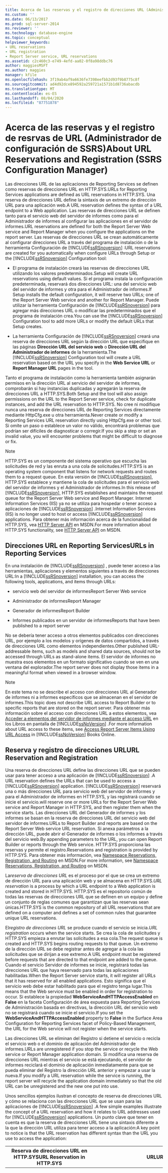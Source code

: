 ```yaml
---
title: Acerca de las reservas y el registro de direcciones URL (Administrador de configuración de SSRS) | Microsoft Docs
ms.custom: ''
ms.date: 06/13/2017
ms.prod: sql-server-2014
ms.reviewer: ''
ms.technology: database-engine
ms.topic: conceptual
helpviewer_keywords:
- URL reservations
- URL registration
- Report Server service, URL reservations
ms.assetid: c2c460c3-e749-4efd-aa02-0f8a98ddbc76
author: maggiesMSFT
ms.author: maggies
manager: kfile
ms.openlocfilehash: 3f19ab4af9a6636fe7398eefbb2d93f9b8775c8f
ms.sourcegitcommit: ad4d92dce894592a259721a1571b1d8736abacdb
ms.translationtype: MT
ms.contentlocale: es-ES
ms.lasthandoff: 08/04/2020
ms.locfileid: "87751878"
---
```

# <a name="about-url-reservations-and-registration--ssrs-configuration-manager"></a><span data-ttu-id="cda94-102">Acerca de las reservas y el registro de resrvas de URL (Administrador de configuración de SSRS)</span><span class="sxs-lookup"><span data-stu-id="cda94-102">About URL Reservations and Registration  (SSRS Configuration Manager)</span></span>
  <span data-ttu-id="cda94-103">Las direcciones URL de las aplicaciones de Reporting Services se definen como reservas de direcciones URL en HTTP.SYS.</span><span class="sxs-lookup"><span data-stu-id="cda94-103">URLs for Reporting Services applications are defined as URL reservations in HTTP.SYS.</span></span> <span data-ttu-id="cda94-104">Una reserva de direcciones URL define la sintaxis de un extremo de dirección URL para una aplicación web.</span><span class="sxs-lookup"><span data-stu-id="cda94-104">A URL reservation defines the syntax of a URL endpoint to a Web application.</span></span> <span data-ttu-id="cda94-105">Las reservas de direcciones URL se definen tanto para el servicio web del servidor de informes como para el Administrador de informes al configurar las aplicaciones en el servidor de informes.</span><span class="sxs-lookup"><span data-stu-id="cda94-105">URL reservations are defined for both the Report Server Web service and Report Manager when you configure the applications on the report server.</span></span> <span data-ttu-id="cda94-106">Las reservas de direcciones URL se crean automáticamente al configurar direcciones URL a través del programa de instalación o de la herramienta Configuración de [!INCLUDE[ssRSnoversion](../../includes/ssrsnoversion-md.md)] :</span><span class="sxs-lookup"><span data-stu-id="cda94-106">URL reservations are created for you automatically when configure URLs through Setup or the [!INCLUDE[ssRSnoversion](../../includes/ssrsnoversion-md.md)] Configuration tool:</span></span>  
  
-   <span data-ttu-id="cda94-107">El programa de instalación creará las reservas de direcciones URL utilizando los valores predeterminados.</span><span class="sxs-lookup"><span data-stu-id="cda94-107">Setup will create URL reservations using default values.</span></span> <span data-ttu-id="cda94-108">Si el programa instala la configuración predeterminada, reservará dos direcciones URL: una del servicio web del servidor de informes y otra para el Administrador de informes.</span><span class="sxs-lookup"><span data-stu-id="cda94-108">If Setup installs the default configuration, it will reserve two URLs; one of the Report Server Web service and another for Report Manager.</span></span> <span data-ttu-id="cda94-109">Puede utilizar la herramienta Configuración de [!INCLUDE[ssRSnoversion](../../includes/ssrsnoversion-md.md)] para agregar más direcciones URL o modificar las predeterminados que el programa de instalación crea.</span><span class="sxs-lookup"><span data-stu-id="cda94-109">You can use the [!INCLUDE[ssRSnoversion](../../includes/ssrsnoversion-md.md)] Configuration tool to add more URLs or modify the default URLs that Setup creates.</span></span>  
  
-   <span data-ttu-id="cda94-110">La herramienta Configuración de [!INCLUDE[ssRSnoversion](../../includes/ssrsnoversion-md.md)] creará una reserva de direcciones URL según la dirección URL que especifique en las páginas **Dirección URL del servicio web** o **Dirección URL del Administrador de informes** de la herramienta.</span><span class="sxs-lookup"><span data-stu-id="cda94-110">The [!INCLUDE[ssRSnoversion](../../includes/ssrsnoversion-md.md)] Configuration tool will create a URL reservation based on the URL you specify in the **Web Service URL** or **Report Manager URL** pages in the tool.</span></span>  
  
 <span data-ttu-id="cda94-111">Tanto el programa de instalación como la herramienta también asignarán permisos en la dirección URL al servicio del servidor de informes, comprobarán si hay instancias duplicadas y agregarán la reserva de direcciones URL a HTTP.SYS.</span><span class="sxs-lookup"><span data-stu-id="cda94-111">Both Setup and the tool will also assign permissions on the URL to the Report Server service, check for duplicate instances, and add the URL reservation to HTTP.SYS.</span></span> <span data-ttu-id="cda94-112">No cree ni modifique nunca una reserva de direcciones URL de Reporting Services directamente mediante HttpCfg.exe u otra herramienta.</span><span class="sxs-lookup"><span data-stu-id="cda94-112">Never create or modify a Reporting Services URL reservation directly using HttpCfg.exe or other tool.</span></span> <span data-ttu-id="cda94-113">Si omite un paso o establece un valor no válido, encontrará problemas que podrían ser difíciles de diagnosticar o corregir.</span><span class="sxs-lookup"><span data-stu-id="cda94-113">If you skip a step or set an invalid value, you will encounter problems that might be difficult to diagnose or fix.</span></span>  
  
> [!NOTE]  
>  <span data-ttu-id="cda94-114">HTTP.SYS es un componente del sistema operativo que escucha las solicitudes de red y las enruta a una cola de solicitudes.</span><span class="sxs-lookup"><span data-stu-id="cda94-114">HTTP.SYS is an operating system component that listens for network requests and routes them to a request queue.</span></span> <span data-ttu-id="cda94-115">En esta versión de [!INCLUDE[ssRSnoversion](../../includes/ssrsnoversion-md.md)], HTTP.SYS establece y mantiene la cola de solicitudes para el servicio web del servidor de informes y el Administrador de informes.</span><span class="sxs-lookup"><span data-stu-id="cda94-115">In this release of [!INCLUDE[ssRSnoversion](../../includes/ssrsnoversion-md.md)], HTTP.SYS establishes and maintains the request queue for the Report Server Web service and Report Manager.</span></span> <span data-ttu-id="cda94-116">Internet Information Services (IIS) ya no se utiliza para hospedar o tener acceso a aplicaciones de [!INCLUDE[ssRSnoversion](../../includes/ssrsnoversion-md.md)] .</span><span class="sxs-lookup"><span data-stu-id="cda94-116">Internet Information Services (IIS) is no longer used to host or access [!INCLUDE[ssRSnoversion](../../includes/ssrsnoversion-md.md)] applications.</span></span> <span data-ttu-id="cda94-117">Para obtener más información acerca de la funcionalidad de HTTP.SYS, vea [HTTP Server API](https://go.microsoft.com/fwlink/?LinkId=92652) en MSDN.</span><span class="sxs-lookup"><span data-stu-id="cda94-117">For more information about HTTP.SYS functionality, see [HTTP Server API](https://go.microsoft.com/fwlink/?LinkId=92652) on MSDN.</span></span>  
  
##  <a name="urls-in-reporting-services"></a><a name="ReportingServicesURLs"></a><span data-ttu-id="cda94-118">Direcciones URL en Reporting Services</span><span class="sxs-lookup"><span data-stu-id="cda94-118">URLs in Reporting Services</span></span>  
 <span data-ttu-id="cda94-119">En una instalación de [!INCLUDE[ssRSnoversion](../../includes/ssrsnoversion-md.md)] , puede tener acceso a las herramientas, aplicaciones y elementos siguientes a través de direcciones URL:</span><span class="sxs-lookup"><span data-stu-id="cda94-119">In a [!INCLUDE[ssRSnoversion](../../includes/ssrsnoversion-md.md)] installation, you can access the following tools, applications, and items through URLs:</span></span>  
  
-   <span data-ttu-id="cda94-120">servicio web del servidor de informes</span><span class="sxs-lookup"><span data-stu-id="cda94-120">Report Server Web service</span></span>  
  
-   <span data-ttu-id="cda94-121">Administrador de informes</span><span class="sxs-lookup"><span data-stu-id="cda94-121">Report Manager</span></span>  
  
-   <span data-ttu-id="cda94-122">Generador de informes</span><span class="sxs-lookup"><span data-stu-id="cda94-122">Report Builder</span></span>  
  
-   <span data-ttu-id="cda94-123">Informes publicados en un servidor de informes</span><span class="sxs-lookup"><span data-stu-id="cda94-123">Reports that have been published to a report server</span></span>  
  
 <span data-ttu-id="cda94-124">No se debería tener acceso a otros elementos publicados con direcciones URL, por ejemplo a los modelos y orígenes de datos compartidos, a través de direcciones URL como elementos independientes.</span><span class="sxs-lookup"><span data-stu-id="cda94-124">Other published URL-addressable items, such as models and shared data sources, should not be accessed through URLs as stand-alone items.</span></span> <span data-ttu-id="cda94-125">El servidor de informes no muestra esos elementos en un formato significativo cuando se ven en una ventana del explorador.</span><span class="sxs-lookup"><span data-stu-id="cda94-125">The report server does not display those items in a meaningful format when viewed in a browser window.</span></span>  
  
> [!NOTE]  
>  <span data-ttu-id="cda94-126">En este tema no se describe el acceso con direcciones URL al Generador de informes ni a informes específicos que se almacenan en el servidor de informes.</span><span class="sxs-lookup"><span data-stu-id="cda94-126">This topic does not describe URL access to Report Builder or to specific reports that are stored on the report server.</span></span> <span data-ttu-id="cda94-127">Para obtener más información sobre el acceso con direcciones URL a estos elementos, vea [Acceder a elementos del servidor de informes mediante el acceso URL](../access-report-server-items-using-url-access.md) en los Libros en pantalla de [!INCLUDE[ssNoVersion](../../includes/ssnoversion-md.md)] .</span><span class="sxs-lookup"><span data-stu-id="cda94-127">For more information about URL access to these items, see [Access Report Server Items Using URL Access](../access-report-server-items-using-url-access.md) in [!INCLUDE[ssNoVersion](../../includes/ssnoversion-md.md)] Books Online.</span></span>  
  
##  <a name="url-reservation-and-registration"></a><a name="URLreservation"></a><span data-ttu-id="cda94-128">Reserva y registro de direcciones URL</span><span class="sxs-lookup"><span data-stu-id="cda94-128">URL Reservation and Registration</span></span>  
 <span data-ttu-id="cda94-129">Una reserva de direcciones URL define las direcciones URL que se pueden usar para tener acceso a una aplicación de [!INCLUDE[ssRSnoversion](../../includes/ssrsnoversion-md.md)] .</span><span class="sxs-lookup"><span data-stu-id="cda94-129">A URL reservation defines the URLs that can be used to access a [!INCLUDE[ssRSnoversion](../../includes/ssrsnoversion-md.md)] application.</span></span> [!INCLUDE[ssRSnoversion](../../includes/ssrsnoversion-md.md)] <span data-ttu-id="cda94-130">reservará una o más direcciones URL para servicio web del servidor de informes y para el Administrador de informes en HTTP.SYS, y las registrará cuando se inicie el servicio.</span><span class="sxs-lookup"><span data-stu-id="cda94-130">will reserve one or more URLs for the Report Server Web service and Report Manager in HTTP.SYS, and then register them when the service starts.</span></span> <span data-ttu-id="cda94-131">Las direcciones URL del Generador de informes y los informes se basan en la reserva de direcciones URL del servicio web del servidor de informes.</span><span class="sxs-lookup"><span data-stu-id="cda94-131">URLs to Report Builder and reports are based on the Report Server Web service URL reservation.</span></span> <span data-ttu-id="cda94-132">Si anexa parámetros a la dirección URL, puede abrir el Generador de informes o los informes a través del servicio web.</span><span class="sxs-lookup"><span data-stu-id="cda94-132">By appending parameters to the URL, you can open Report Builder or reports through the Web service.</span></span> <span data-ttu-id="cda94-133">HTTP.SYS proporciona las reservas y permite el registro.</span><span class="sxs-lookup"><span data-stu-id="cda94-133">Reservations and registration is provided by HTTP.SYS.</span></span> <span data-ttu-id="cda94-134">Para obtener más información, vea [Namespace Reservations, Registration, and Routing](https://go.microsoft.com/fwlink/?LinkId=92653) en MSDN.</span><span class="sxs-lookup"><span data-stu-id="cda94-134">For more information, see [Namespace Reservations, Registration, and Routing](https://go.microsoft.com/fwlink/?LinkId=92653) on MSDN.</span></span>  
  
 <span data-ttu-id="cda94-135">La*reserva de direcciones URL* es el proceso por el que se crea un extremo de dirección URL para una aplicación web y se almacena en HTTP.SYS.</span><span class="sxs-lookup"><span data-stu-id="cda94-135">*URL reservation* is a process by which a URL endpoint to a Web application is created and stored in HTTP.SYS.</span></span> <span data-ttu-id="cda94-136">HTTP.SYS es el repositorio común de todas las reservas de direcciones URL que se definen en un equipo y define un conjunto de reglas comunes que garantizan que las reservas sean únicas.</span><span class="sxs-lookup"><span data-stu-id="cda94-136">HTTP.SYS is the common repository of all URL reservations that are defined on a computer and defines a set of common rules that guarantee unique URL reservations.</span></span>  
  
 <span data-ttu-id="cda94-137">El*registro de direcciones URL* se produce cuando el servicio se inicia.</span><span class="sxs-lookup"><span data-stu-id="cda94-137">*URL registration* occurs when the service starts.</span></span> <span data-ttu-id="cda94-138">Se crea la cola de solicitudes y HTTP.SYS empieza a enrutar las solicitudes a esa cola.</span><span class="sxs-lookup"><span data-stu-id="cda94-138">The request queue is created and HTTP.SYS begins routing requests to that queue.</span></span> <span data-ttu-id="cda94-139">Un extremo de la dirección URL se debe registrar antes de agregar a la cola las solicitudes que se dirijan a ese extremo.</span><span class="sxs-lookup"><span data-stu-id="cda94-139">A URL endpoint must be registered before requests that are directed to that endpoint are added to the queue.</span></span> <span data-ttu-id="cda94-140">Cuando el servicio Servidor de informes se inicie, registrará todas las direcciones URL que haya reservado para todas las aplicaciones habilitadas.</span><span class="sxs-lookup"><span data-stu-id="cda94-140">When the Report Server service starts, it will register all URLs that it has reserved for all enabled applications.</span></span> <span data-ttu-id="cda94-141">Esto significa que el servicio web debe estar habilitado para que el registro tenga lugar.</span><span class="sxs-lookup"><span data-stu-id="cda94-141">This means that the Web service must be enabled in order for registration to occur.</span></span> <span data-ttu-id="cda94-142">Si establece la propiedad **WebServiceAndHTTPAccessEnabled** en **False** en la faceta Configuración de área expuesta para Reporting Services de Administración basada en directivas, la dirección URL del servicio web no se registrará cuando se inicie el servicio.</span><span class="sxs-lookup"><span data-stu-id="cda94-142">If you set the **WebServiceAndHTTPAccessEnabled** property to **False** in the Surface Area Configuration for Reporting Services facet of Policy-Based Management, the URL for the Web service will not register when the service starts.</span></span>  
  
 <span data-ttu-id="cda94-143">Las direcciones URL se eliminan del Registro si detiene el servicio o recicla el servicio web o el dominio de aplicación del Administrador de informes.</span><span class="sxs-lookup"><span data-stu-id="cda94-143">URLs are unregistered if you stop the service or recycle the Web service or Report Manager application domain.</span></span> <span data-ttu-id="cda94-144">Si modifica una reserva de direcciones URL mientras el servicio se está ejecutando, el servidor de informes reciclará el dominio de aplicación inmediatamente para que se pueda eliminar del Registro la dirección URL anterior y empezar a usar la nueva.</span><span class="sxs-lookup"><span data-stu-id="cda94-144">If you modify a URL reservation while the service is running, the report server will recycle the application domain immediately so that the old URL can be unregistered and the new one put into use.</span></span>  
  
 <span data-ttu-id="cda94-145">Unos sencillos ejemplos ilustran el concepto de reserva de direcciones URL y cómo se relaciona con las direcciones URL que se usan para las aplicaciones de [!INCLUDE[ssRSnoversion](../../includes/ssrsnoversion-md.md)] .</span><span class="sxs-lookup"><span data-stu-id="cda94-145">A few simple examples illustrate the concept of a URL reservation and how it relates to URL addresses used for [!INCLUDE[ssRSnoversion](../../includes/ssrsnoversion-md.md)] applications.</span></span> <span data-ttu-id="cda94-146">Un punto clave que tener en cuenta es que la reserva de direcciones URL tiene una sintaxis diferente a la que la dirección URL utiliza para tener acceso a la aplicación:</span><span class="sxs-lookup"><span data-stu-id="cda94-146">A key point to notice is that the URL reservation has different syntax than the URL you use to access the application:</span></span>  
  
|<span data-ttu-id="cda94-147">Reserva de direcciones URL en HTTP.SYS</span><span class="sxs-lookup"><span data-stu-id="cda94-147">URL Reservation in HTTP.SYS</span></span>|<span data-ttu-id="cda94-148">URL</span><span class="sxs-lookup"><span data-stu-id="cda94-148">URL</span></span>|<span data-ttu-id="cda94-149">Explicación</span><span class="sxs-lookup"><span data-stu-id="cda94-149">Explanation</span></span>|  
|---------------------------------|---------|-----------------|  
|http://+:80/reportserver|<span data-ttu-id="cda94-150">http:// \<computername> /ReportServer</span><span class="sxs-lookup"><span data-stu-id="cda94-150">http://\<computername>/reportserver</span></span><br /><br /> <span data-ttu-id="cda94-151">http:// \<IPAddress> /ReportServer</span><span class="sxs-lookup"><span data-stu-id="cda94-151">http://\<IPAddress>/reportserver</span></span><br /><br /> http://localhost/reportserver|<span data-ttu-id="cda94-152">La reserva de direcciones URL especifica un carácter comodín (+) en el puerto 80.</span><span class="sxs-lookup"><span data-stu-id="cda94-152">The URL reservation specifies a wildcard (+) on port 80.</span></span> <span data-ttu-id="cda94-153">Esto coloca en la cola del servidor de informes cualquier solicitud entrante que especifique un host que se resuelva como el equipo del servidor de informes en el puerto 80.</span><span class="sxs-lookup"><span data-stu-id="cda94-153">This puts into the report server queue any incoming request that specifies a host that resolves to the report server computer on port 80.</span></span> <span data-ttu-id="cda94-154">Observe que con esta reserva de direcciones URL se puede usar una cantidad cualquiera de direcciones URL para tener acceso al servidor de informes.</span><span class="sxs-lookup"><span data-stu-id="cda94-154">Notice that with this URL reservation, any number of URLs can be used to access the report server.</span></span><br /><br /> <span data-ttu-id="cda94-155">Ésta es la reserva de direcciones URL predeterminada para un servidor de informes de [!INCLUDE[ssRSnoversion](../../includes/ssrsnoversion-md.md)] para la mayoría de los sistemas operativos.</span><span class="sxs-lookup"><span data-stu-id="cda94-155">This is the default URL reservation for a [!INCLUDE[ssRSnoversion](../../includes/ssrsnoversion-md.md)] report server for most operating systems.</span></span>|  
|http://123.45.67.0:80/reportserver|http://123.45.67.0/reportserver|<span data-ttu-id="cda94-156">Esta reserva de direcciones URL especifica una dirección IP y es mucho más restrictiva que la que tiene un carácter comodín.</span><span class="sxs-lookup"><span data-stu-id="cda94-156">This URL reservation specifies an IP address and is much more restrictive than the wildcard URL reservation.</span></span> <span data-ttu-id="cda94-157">Solo las direcciones URL que incluyen la dirección IP se pueden utilizar para conectarse al servidor de informes.</span><span class="sxs-lookup"><span data-stu-id="cda94-157">Only URLs that include the IP address can be used to connect to the report server.</span></span> <span data-ttu-id="cda94-158">Dada esta reserva de direcciones URL, una solicitud a un servidor de informes en http:///ReportServer o produciría un \<computername> http://localhost/reportserver error.</span><span class="sxs-lookup"><span data-stu-id="cda94-158">Given this URL reservation, a request to a report server at http://\<computername>/reportserver or http://localhost/reportserver would fail.</span></span>|  
  
##  <a name="default-urls"></a><a name="DefaultURLs"></a><span data-ttu-id="cda94-159">Direcciones URL predeterminadas</span><span class="sxs-lookup"><span data-stu-id="cda94-159">Default URLs</span></span>  
 <span data-ttu-id="cda94-160">Si instala [!INCLUDE[ssRSnoversion](../../includes/ssrsnoversion-md.md)] en la configuración predeterminada, el programa de instalación reservará direcciones URL para el servicio web del servidor de informes y el Administrador de informes.</span><span class="sxs-lookup"><span data-stu-id="cda94-160">If you install [!INCLUDE[ssRSnoversion](../../includes/ssrsnoversion-md.md)] in the default configuration, Setup will reserve URLs for the Report Server Web service and Report Manager.</span></span> <span data-ttu-id="cda94-161">También puede aceptar estos valores predeterminados al definir las reservas de direcciones URL en la herramienta Configuración de [!INCLUDE[ssRSnoversion](../../includes/ssrsnoversion-md.md)] .</span><span class="sxs-lookup"><span data-stu-id="cda94-161">You can also accept these default values when you define URL reservations in the [!INCLUDE[ssRSnoversion](../../includes/ssrsnoversion-md.md)] Configuration tool.</span></span> <span data-ttu-id="cda94-162">Las direcciones URL predeterminadas incluirán un nombre de instancia si instala [!INCLUDE[ssExpress](../../includes/ssexpress-md.md)] o [!INCLUDE[ssRSnoversion](../../includes/ssrsnoversion-md.md)] como una instancia con nombre.</span><span class="sxs-lookup"><span data-stu-id="cda94-162">Default URLs will include an instance name if you install [!INCLUDE[ssExpress](../../includes/ssexpress-md.md)] or if you install [!INCLUDE[ssRSnoversion](../../includes/ssrsnoversion-md.md)] as a named instance.</span></span>  
  
> [!IMPORTANT]  
>  <span data-ttu-id="cda94-163">El carácter de la instancia es el carácter de subrayado (`_`).</span><span class="sxs-lookup"><span data-stu-id="cda94-163">The instance character is an underscore character (`_`).</span></span>  
  
 <span data-ttu-id="cda94-164">Las reservas de direcciones URL incluyen un número de puerto.</span><span class="sxs-lookup"><span data-stu-id="cda94-164">URL reservations include a port number.</span></span> <span data-ttu-id="cda94-165">Los sistemas operativos siguientes permitirán que varias aplicaciones web compartan un puerto.</span><span class="sxs-lookup"><span data-stu-id="cda94-165">The following operating systems will allow multiple Web applications to share a port:</span></span>  
  
1.  [!INCLUDE[win8srv](../../includes/win8srv-md.md)]  
  
2.  [!INCLUDE[winserver2008r2](../../includes/winserver2008r2-md.md)]  
  
3.  [!INCLUDE[firstref_longhorn](../../includes/firstref-longhorn-md.md)]  
  
4.  [!INCLUDE[win7](../../includes/win7-md.md)]  
  
5.  [!INCLUDE[wiprlhlong](../../includes/wiprlhlong-md.md)]  
  
|<span data-ttu-id="cda94-166">Tipo de instancia</span><span class="sxs-lookup"><span data-stu-id="cda94-166">Instance Type</span></span>|<span data-ttu-id="cda94-167">Application</span><span class="sxs-lookup"><span data-stu-id="cda94-167">Application</span></span>|<span data-ttu-id="cda94-168">Dirección URL predeterminada</span><span class="sxs-lookup"><span data-stu-id="cda94-168">Default URL</span></span>|<span data-ttu-id="cda94-169">Reserva de direcciones URL real en HTTP.SYS</span><span class="sxs-lookup"><span data-stu-id="cda94-169">Actual URL reservation in HTTP.SYS</span></span>|  
|-------------------|-----------------|-----------------|----------------------------------------|  
|<span data-ttu-id="cda94-170">Instancia predeterminada</span><span class="sxs-lookup"><span data-stu-id="cda94-170">Default instance</span></span>|<span data-ttu-id="cda94-171">servicio web del servidor de informes</span><span class="sxs-lookup"><span data-stu-id="cda94-171">Report Server Web service</span></span>|<span data-ttu-id="cda94-172">http:// \<servername> /ReportServer</span><span class="sxs-lookup"><span data-stu-id="cda94-172">http://\<servername>/reportserver</span></span>|<span data-ttu-id="cda94-173">http:// \<servername> : 80/ReportServer</span><span class="sxs-lookup"><span data-stu-id="cda94-173">http://\<servername>:80/reportserver</span></span>|  
|<span data-ttu-id="cda94-174">Instancia predeterminada</span><span class="sxs-lookup"><span data-stu-id="cda94-174">Default instance</span></span>|<span data-ttu-id="cda94-175">Administrador de informes</span><span class="sxs-lookup"><span data-stu-id="cda94-175">Report Manager</span></span>|<span data-ttu-id="cda94-176">http:// \<servername> /ReportServer</span><span class="sxs-lookup"><span data-stu-id="cda94-176">http://\<servername>/reportserver</span></span>|<span data-ttu-id="cda94-177">http:// \<servername> : 80/ReportServer</span><span class="sxs-lookup"><span data-stu-id="cda94-177">http://\<servername>:80/reportserver</span></span>|  
|<span data-ttu-id="cda94-178">Instancia con nombre</span><span class="sxs-lookup"><span data-stu-id="cda94-178">Named instance</span></span>|<span data-ttu-id="cda94-179">servicio web del servidor de informes</span><span class="sxs-lookup"><span data-stu-id="cda94-179">Report Server Web service</span></span>|<span data-ttu-id="cda94-180">http:// \<servername> /reportserver_\<instancename></span><span class="sxs-lookup"><span data-stu-id="cda94-180">http://\<servername>/reportserver_\<instancename></span></span>|<span data-ttu-id="cda94-181">http:// \<servername> : 80/reportserver_\<instancename></span><span class="sxs-lookup"><span data-stu-id="cda94-181">http://\<servername>:80/reportserver_\<instancename></span></span>|  
|<span data-ttu-id="cda94-182">Instancia con nombre</span><span class="sxs-lookup"><span data-stu-id="cda94-182">Named instance</span></span>|<span data-ttu-id="cda94-183">Administrador de informes</span><span class="sxs-lookup"><span data-stu-id="cda94-183">Report Manager</span></span>|<span data-ttu-id="cda94-184">http:// \<servername> /reports_\<instancename></span><span class="sxs-lookup"><span data-stu-id="cda94-184">http://\<servername>/reports_\<instancename></span></span>|<span data-ttu-id="cda94-185">http:// \<servername> : 80/reports_\<instancename></span><span class="sxs-lookup"><span data-stu-id="cda94-185">http://\<servername>:80/reports_\<instancename></span></span>|  
|<span data-ttu-id="cda94-186">SQL Server Express</span><span class="sxs-lookup"><span data-stu-id="cda94-186">SQL Server Express</span></span>|<span data-ttu-id="cda94-187">servicio web del servidor de informes</span><span class="sxs-lookup"><span data-stu-id="cda94-187">Report Server Web service</span></span>|<span data-ttu-id="cda94-188">http:// \<servername> /reportserver_SQLExpress</span><span class="sxs-lookup"><span data-stu-id="cda94-188">http://\<servername>/reportserver_SQLExpress</span></span>|<span data-ttu-id="cda94-189">http:// \<servername> : 80/reportserver_SQLExpress</span><span class="sxs-lookup"><span data-stu-id="cda94-189">http://\<servername>:80/reportserver_SQLExpress</span></span>|  
|<span data-ttu-id="cda94-190">SQL Server Express</span><span class="sxs-lookup"><span data-stu-id="cda94-190">SQL Server Express</span></span>|<span data-ttu-id="cda94-191">Administrador de informes</span><span class="sxs-lookup"><span data-stu-id="cda94-191">Report Manager</span></span>|<span data-ttu-id="cda94-192">http:// \<servername> /reports_SQLExpress</span><span class="sxs-lookup"><span data-stu-id="cda94-192">http://\<servername>/reports_SQLExpress</span></span>|<span data-ttu-id="cda94-193">http:// \<servername> : 80/reports_SQLExpress</span><span class="sxs-lookup"><span data-stu-id="cda94-193">http://\<servername>:80/reports_SQLExpress</span></span>|  
  
##  <a name="authentication-and-service-identity-for-reporting-services-urls"></a><a name="URLPermissionsAccounts"></a><span data-ttu-id="cda94-194">Autenticación e identidad de servicio para las direcciones URL de Reporting Services</span><span class="sxs-lookup"><span data-stu-id="cda94-194">Authentication and Service Identity for Reporting Services URLs</span></span>  
 [!INCLUDE[ssRSnoversion](../../includes/ssrsnoversion-md.md)] <span data-ttu-id="cda94-195">Las reservas de direcciones URL especifican la cuenta de servicio del servicio Servidor de informes.</span><span class="sxs-lookup"><span data-stu-id="cda94-195">URL reservations specify the service account of the Report Server service.</span></span> <span data-ttu-id="cda94-196">La cuenta en la que el servicio se ejecuta se utiliza para todas las direcciones URL que se crean para las aplicaciones de [!INCLUDE[ssRSnoversion](../../includes/ssrsnoversion-md.md)] que se ejecutan en la misma instancia.</span><span class="sxs-lookup"><span data-stu-id="cda94-196">The account under which the service runs is used for all URLs that are created for the [!INCLUDE[ssRSnoversion](../../includes/ssrsnoversion-md.md)] applications that run in the same instance.</span></span> <span data-ttu-id="cda94-197">La identidad del servicio de la instancia del servidor de informes está almacenada en el archivo RSReportServer.config.</span><span class="sxs-lookup"><span data-stu-id="cda94-197">The service identity of the report server instance is stored in the RSReportServer.config file.</span></span>  
  
 <span data-ttu-id="cda94-198">La cuenta de servicio no tiene ningún valor predeterminado.</span><span class="sxs-lookup"><span data-stu-id="cda94-198">The service account has no default value.</span></span> <span data-ttu-id="cda94-199">Sin embargo, hay que especificar una cuenta de servicio durante la instalación; se especifica en `URLReservation` en RSReportServer.config aun cuando el servidor se instala en modo de solo archivos.</span><span class="sxs-lookup"><span data-stu-id="cda94-199">However, specifying a service account is required during Setup and is specified in `URLReservation` in RSReportServer.config even if you install the server in files-only mode.</span></span> <span data-ttu-id="cda94-200">Los valores válidos para la cuenta de servicio incluyen una cuenta de usuario de dominio, `LocalSystem` o `NetworkService`.</span><span class="sxs-lookup"><span data-stu-id="cda94-200">Valid values for the service account include a domain user account, `LocalSystem`, or `NetworkService`.</span></span>  
  
 <span data-ttu-id="cda94-201">El acceso anónimo está deshabilitado porque la seguridad predeterminada es `RSWindowsNegotiate`.</span><span class="sxs-lookup"><span data-stu-id="cda94-201">Anonymous access is disabled because the default security is `RSWindowsNegotiate`.</span></span> <span data-ttu-id="cda94-202">Para el acceso en una intranet, las direcciones URL del servidor de informes usan nombres de equipo de red.</span><span class="sxs-lookup"><span data-stu-id="cda94-202">For intranet access, report server URLs use network computer names.</span></span> <span data-ttu-id="cda94-203">Si desea configurar [!INCLUDE[ssRSnoversion](../../includes/ssrsnoversion-md.md)] para las conexiones a Internet, debe utilizar valores diferentes.</span><span class="sxs-lookup"><span data-stu-id="cda94-203">If you want to configure [!INCLUDE[ssRSnoversion](../../includes/ssrsnoversion-md.md)] for Internet connections, you must use different settings.</span></span> <span data-ttu-id="cda94-204">Para obtener más información sobre la autenticación, vea [Autenticación con el servidor de informes](../security/authentication-with-the-report-server.md) en Libros en pantalla de [!INCLUDE[ssNoVersion](../../includes/ssnoversion-md.md)] .</span><span class="sxs-lookup"><span data-stu-id="cda94-204">For more information about authentication, see [Authentication with the Report Server](../security/authentication-with-the-report-server.md) in [!INCLUDE[ssNoVersion](../../includes/ssnoversion-md.md)] Books Online.</span></span>  
  
##  <a name="urls-for-local-administration"></a><a name="URLlocalAdmin"></a> <span data-ttu-id="cda94-205">Direcciones URL para administración local</span><span class="sxs-lookup"><span data-stu-id="cda94-205">URLs for Local Administration</span></span>  
 <span data-ttu-id="cda94-206">Puede usar http://localhost/reportserver o http://localhost/reports si ha especificado un carácter comodín fuerte o débil para la reserva de direcciones URL.</span><span class="sxs-lookup"><span data-stu-id="cda94-206">You can use http://localhost/reportserver or http://localhost/reports if you specified a strong or weak wildcard for the URL reservation.</span></span>  
  
 <span data-ttu-id="cda94-207">La dirección URL http://localhost se interpreta como http://127.0.0.1.</span><span class="sxs-lookup"><span data-stu-id="cda94-207">The http://localhost URL is interpreted as http://127.0.0.1.</span></span> <span data-ttu-id="cda94-208">Si asoció la reserva de direcciones URL a un único nombre de equipo o dirección IP, no puede utilizar el host local a menos que cree una reserva adicional para 127.0.0.1 en el equipo local.</span><span class="sxs-lookup"><span data-stu-id="cda94-208">If you pegged the URL reservation to a computer name or single IP address, you cannot use localhost unless you create an additional reservation for 127.0.0.1 on the local computer.</span></span> <span data-ttu-id="cda94-209">De igual forma, si localhost o 127.0.0.1 se deshabilitan en el equipo, no puede utilizar esa dirección URL.</span><span class="sxs-lookup"><span data-stu-id="cda94-209">Similarly, if localhost or 127.0.0.1 is disabled on your computer, you cannot use that URL.</span></span>  
  
 [!INCLUDE[wiprlhlong](../../includes/wiprlhlong-md.md)] <span data-ttu-id="cda94-210">y [!INCLUDE[nextref_longhorn](../../includes/nextref-longhorn-md.md)] incluyen nuevas características de seguridad para reducir el riesgo de ejecutar accidentalmente programas con privilegios elevados.</span><span class="sxs-lookup"><span data-stu-id="cda94-210">and [!INCLUDE[nextref_longhorn](../../includes/nextref-longhorn-md.md)] include new security features to minimize the risk of accidentally running programs with elevated privileges.</span></span> <span data-ttu-id="cda94-211">Se necesitan pasos adicionales para habilitar la administración local en estos sistemas operativos.</span><span class="sxs-lookup"><span data-stu-id="cda94-211">Additional steps are necessary to enable local administration on these operating systems.</span></span> <span data-ttu-id="cda94-212">Para más información, vea [Configurar un servidor de informes en modo nativo para la administración local &#40;SSRS&#41;](../report-server/configure-a-native-mode-report-server-for-local-administration-ssrs.md).</span><span class="sxs-lookup"><span data-stu-id="cda94-212">For more information, see [Configure a Native Mode Report Server for Local Administration &#40;SSRS&#41;](../report-server/configure-a-native-mode-report-server-for-local-administration-ssrs.md).</span></span>  
  
##  <a name="urls-for-report-server-in-sharepoint-integrated-mode"></a><a name="URLSharePoint"></a><span data-ttu-id="cda94-213">Direcciones URL para el servidor de informes en el modo integrado de SharePoint</span><span class="sxs-lookup"><span data-stu-id="cda94-213">URLs for Report Server in SharePoint Integrated Mode</span></span>  
 <span data-ttu-id="cda94-214">Si un servidor de informes independiente se configura para ejecutarse dentro de una implementación más amplia de una tecnología o producto de SharePoint, la construcción de las direcciones URL y los directorios virtuales se verá afectada de las siguientes formas:</span><span class="sxs-lookup"><span data-stu-id="cda94-214">If a stand-alone report server is configured to run within a larger deployment of a SharePoint product or technology, URL and virtual directory construction will be affected in the following ways:</span></span>  
  
-   <span data-ttu-id="cda94-215">Las direcciones URL de los informes y otros elementos se asignan a través de la dirección URL de la aplicación web de SharePoint.</span><span class="sxs-lookup"><span data-stu-id="cda94-215">URLs for reports and other items are addressed through the SharePoint Web application URL.</span></span> <span data-ttu-id="cda94-216">Para el acceso con direcciones URL a informes concretos, utilice siempre una dirección URL completa que incluya la ruta de acceso del sitio, la biblioteca de documentos, el nombre de elemento y una extensión de nombre de archivo (por ejemplo .rdl para un informe).</span><span class="sxs-lookup"><span data-stu-id="cda94-216">For URL access to specific reports, always use a fully qualified URL that includes the site path, the document library, the item name, and a file name extension (such as .rdl for a report).</span></span> <span data-ttu-id="cda94-217">Debe especificar direcciones URL completas cuando haga referencia a modelos y orígenes de datos compartidos en los informes y cuando especifique un servidor de destino y carpetas para operaciones de publicación en un servidor de informes.</span><span class="sxs-lookup"><span data-stu-id="cda94-217">You must specify fully qualified URLs when you reference shared data sources and models in reports, and when you specify a target server and folders for publish operations to a report server.</span></span>  
  
-   <span data-ttu-id="cda94-218">La extensión de nombre de archivo se utiliza para distinguir entre tipos diferentes de elementos del servidor de informes.</span><span class="sxs-lookup"><span data-stu-id="cda94-218">The file name extension is used to distinguish between different types of report server items.</span></span> <span data-ttu-id="cda94-219">Las extensiones válidas incluyen .rdl para las definiciones de informe, .smdl para los modelos de informe, y .rsds para los orígenes de datos compartidos que se crean para un sitio web de SharePoint.</span><span class="sxs-lookup"><span data-stu-id="cda94-219">Valid extensions include .rdl for report definitions, .smdl for report models, and .rsds for shared data sources that are created for a SharePoint site.</span></span>  
  
-   <span data-ttu-id="cda94-220">Aunque los productos y tecnologías de SharePoint tienen reservas de direcciones URL definidas para ellos, puede omitir la reserva al publicar en el servidor.</span><span class="sxs-lookup"><span data-stu-id="cda94-220">Although SharePoint products and technologies have URL reservations defined for them, you can ignore the reservation when publishing to the server.</span></span> <span data-ttu-id="cda94-221">Para las aplicaciones web de SharePoint, la reserva de direcciones URL es una operación interna.</span><span class="sxs-lookup"><span data-stu-id="cda94-221">For SharePoint Web applications, URL reservation is an internal operation.</span></span>  
  
-   <span data-ttu-id="cda94-222">En el caso de las implementaciones de un solo servidor en las que un servidor de informes integrado y la instancia de tecnología de SharePoint se instalan en el mismo equipo, no se puede usar http://localhost/reportserver .</span><span class="sxs-lookup"><span data-stu-id="cda94-222">For single server deployments where an integrated report server and SharePoint technology instance are installed on the same computer, you cannot use http://localhost/reportserver.</span></span> <span data-ttu-id="cda94-223">Si http://localhost se utiliza para tener acceso a la aplicación Web de SharePoint, debe utilizar un sitio web no predeterminado o una asignación de Puerto única para tener acceso a un servidor de informes.</span><span class="sxs-lookup"><span data-stu-id="cda94-223">If http://localhost is used to access the SharePoint Web application, you must use a non-default Web site or a unique port assignment to access a report server.</span></span> <span data-ttu-id="cda94-224">Además, si el servidor de informes se integra con un conjunto de SharePoint, el acceso del host local al mismo no resolverá los nodos de la implementación que estén instalados en equipos remotos.</span><span class="sxs-lookup"><span data-stu-id="cda94-224">Furthermore, if the report server is integrated with a SharePoint farm, localhost access to a reports server will not resolve for nodes in the deployment that are installed on remote computers.</span></span>  
  
-   <span data-ttu-id="cda94-225">La reserva de direcciones URL y el extremo para el Administrador de informes no se pueden configurar para un servidor de informes que se ejecute en el modo integrado de SharePoint.</span><span class="sxs-lookup"><span data-stu-id="cda94-225">The URL reservation and endpoint for Report Manager cannot be configured for a report server that runs in SharePoint integrated mode.</span></span> <span data-ttu-id="cda94-226">Si los configura, ya no funcionarán después de implementar un servidor de informes en el modo integrado de SharePoint.</span><span class="sxs-lookup"><span data-stu-id="cda94-226">If you do configure it, it will no longer work after you deploy a report server in SharePoint integrated mode.</span></span> <span data-ttu-id="cda94-227">El Administrador de informes no se admite en este modo.</span><span class="sxs-lookup"><span data-stu-id="cda94-227">Report Manager is not supported in this mode.</span></span>  
  
 <span data-ttu-id="cda94-228">Si integró una implementación escalada del servidor de informes para ejecutarse dentro de una implementación mayor de un producto o tecnología de SharePoint, equilibre la carga de los nodos del servidor de informes y defina una única dirección URL del servidor virtual para la implementación escalada.</span><span class="sxs-lookup"><span data-stu-id="cda94-228">If you integrated a report server scale-out deployment to run within a larger deployment of a SharePoint product or technology, load balance the report server nodes and define a single virtual server URL to the scale-out deployment.</span></span> <span data-ttu-id="cda94-229">La configuración de la integración del servidor de informes solo le permite especificar una dirección URL del servidor de informes.</span><span class="sxs-lookup"><span data-stu-id="cda94-229">Report Server integration settings only allow you to specify a single report server URL.</span></span> <span data-ttu-id="cda94-230">En el caso de una implementación escalada, la dirección URL debe ser el punto de acceso para los nodos del servidor en dicha implementación.</span><span class="sxs-lookup"><span data-stu-id="cda94-230">In the case of a scale-out deployment, the URL must be the access point for the server nodes in the scale-out deployment.</span></span>  
  
## <a name="see-also"></a><span data-ttu-id="cda94-231">Consulte también</span><span class="sxs-lookup"><span data-stu-id="cda94-231">See Also</span></span>  
 <span data-ttu-id="cda94-232">[Configurar una dirección URL &#40;SSRS Configuration Manager&#41;](configure-a-url-ssrs-configuration-manager.md) </span><span class="sxs-lookup"><span data-stu-id="cda94-232">[Configure a URL  &#40;SSRS Configuration Manager&#41;](configure-a-url-ssrs-configuration-manager.md) </span></span>  
 [<span data-ttu-id="cda94-233">Sintaxis de reserva de direcciones URL &#40;Administrador de configuración de SSRS&#41;</span><span class="sxs-lookup"><span data-stu-id="cda94-233">URL Reservation Syntax  &#40;SSRS Configuration Manager&#41;</span></span>](url-reservation-syntax-ssrs-configuration-manager.md)  
  
  
